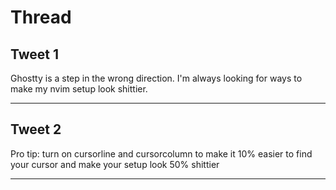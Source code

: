 # Thread

## Tweet 1

Ghostty is a step in the wrong direction. I'm always looking for ways to make my nvim setup look shittier.

---

## Tweet 2

Pro tip: turn on cursorline and cursorcolumn to make it 10% easier to find your cursor and make your setup look 50% shittier

---

